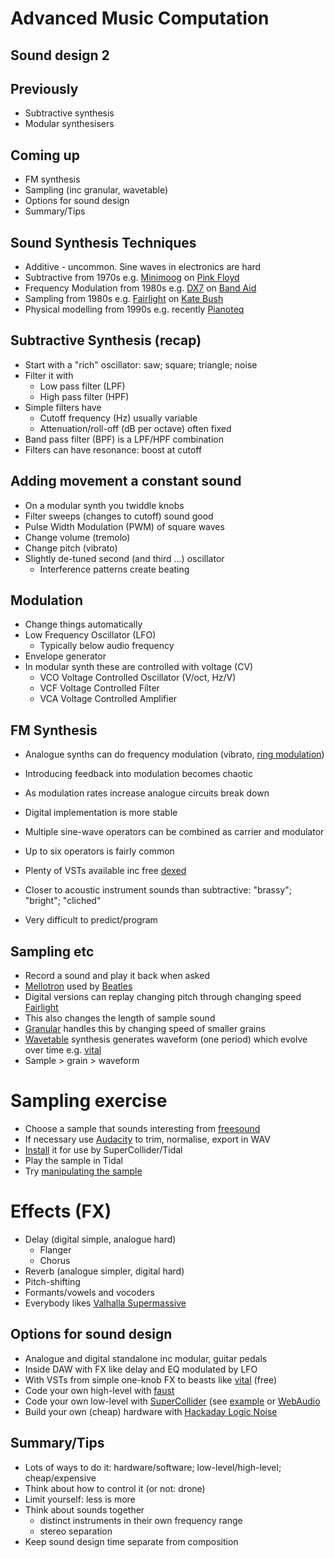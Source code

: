 # Advanced Music Computation

## Sound design 2


## Previously

- Subtractive synthesis
- Modular synthesisers


## Coming up

- FM synthesis
- Sampling (inc granular, wavetable)
- Options for sound design
- Summary/Tips


## Sound Synthesis Techniques

- Additive - uncommon. Sine waves in electronics are hard
- Subtractive from 1970s e.g. [Minimoog](https://en.wikipedia.org/wiki/Minimoog) on [Pink Floyd](https://youtu.be/cWGE9Gi0bB0?si=5gvQkYuXl9wAKySN)
- Frequency Modulation from 1980s e.g. [DX7](https://en.wikipedia.org/wiki/Yamaha_DX7) on [Band Aid](https://youtu.be/bmj7KlIut1w?si=iGlbCDPS_-oKRAtp)
- Sampling from 1980s e.g. [Fairlight](https://en.wikipedia.org/wiki/Fairlight_CMI) on [Kate Bush](https://youtu.be/wp43OdtAAkM?si=bsbmOVkhrkL96T_w)
- Physical modelling from 1990s e.g. recently [Pianoteq](https://www.modartt.com/pianoteq_overview)


## Subtractive Synthesis (recap)

- Start with a "rich" oscillator: saw; square; triangle; noise
- Filter it with
  - Low pass filter (LPF)
  - High pass filter (HPF)
- Simple filters have
  - Cutoff frequency (Hz) usually variable
  - Attenuation/roll-off (dB per octave) often fixed
- Band pass filter (BPF) is a LPF/HPF combination
- Filters can have resonance: boost at cutoff


## Adding movement a constant sound

- On a modular synth you twiddle knobs 
- Filter sweeps (changes to cutoff) sound good
- Pulse Width Modulation (PWM) of square waves
- Change volume (tremolo)
- Change pitch (vibrato)
- Slightly de-tuned second (and third ...) oscillator
  - Interference patterns create beating


## Modulation

- Change things automatically
- Low Frequency Oscillator (LFO)
  - Typically below audio frequency
- Envelope generator
- In modular synth these are controlled with voltage (CV)
  - VCO Voltage Controlled Oscillator (V/oct, Hz/V)
  - VCF Voltage Controlled Filter
  - VCA Voltage Controlled Amplifier

## FM Synthesis

- Analogue synths can do frequency modulation (vibrato, [ring modulation](https://en.wikipedia.org/wiki/Ring_modulation))
- Introducing feedback into modulation becomes chaotic
- As modulation rates increase analogue circuits break down
- Digital implementation is more stable


- Multiple sine-wave operators can be combined as carrier and modulator
- Up to six operators is fairly common
- Plenty of VSTs available inc free [dexed](https://www.kvraudio.com/product/dexed-by-digital-suburban)
- Closer to acoustic instrument sounds than subtractive: "brassy"; "bright"; "cliched"
- Very difficult to predict/program


## Sampling etc

- Record a sound and play it back when asked
- [Mellotron](https://en.wikipedia.org/wiki/Mellotron) used by [Beatles](https://en.wikipedia.org/wiki/Strawberry_Fields_Forever)
- Digital versions can replay changing pitch through changing speed [Fairlight](https://en.wikipedia.org/wiki/Fairlight_CMI)
- This also changes the length of sample sound
- [Granular](https://en.wikipedia.org/wiki/Granular_synthesis) handles this by changing speed of smaller grains
- [Wavetable](https://en.wikipedia.org/wiki/Wavetable_synthesis) synthesis generates waveform (one period) which evolve over time e.g. [vital](https://vital.audio/)
- Sample > grain > waveform


# Sampling exercise

- Choose a sample that sounds interesting from [freesound](https://freesound.org/)
- If necessary use [Audacity](https://www.audacityteam.org/) to trim, normalise, export in WAV
- [Install](https://tidalcycles.org/docs/configuration/AudioSamples/audiosamples/) it for use by SuperCollider/Tidal
- Play the sample in Tidal
- Try [manipulating the sample](https://tidalcycles.org/docs/reference/workshop/#manipulating-samples)

# Effects (FX)

- Delay (digital simple, analogue hard)
  - Flanger
  - Chorus
- Reverb (analogue simpler, digital hard)
- Pitch-shifting
- Formants/vowels and vocoders
- Everybody likes [Valhalla Supermassive](https://valhalladsp.com/shop/reverb/valhalla-supermassive/)


## Options for sound design

- Analogue and digital standalone inc modular, guitar pedals
- Inside DAW with FX like delay and EQ modulated by LFO
- With VSTs from simple one-knob FX to beasts like [vital](https://vital.audio/) (free)
- Code your own high-level with [faust](https://faust.grame.fr/)
- Code your own low-level with [SuperCollider](https://supercollider.github.io/) (see [example](./bassdrone.scd) or [WebAudio](https://developer.mozilla.org/en-US/docs/Web/API/Web_Audio_API)
- Build your own (cheap) hardware with [Hackaday Logic Noise](https://hackaday.com/tag/logic-noise/)


## Summary/Tips

- Lots of ways to do it: hardware/software; low-level/high-level; cheap/expensive
- Think about how to control it (or not: drone)
- Limit yourself: less is more
- Think about sounds together
  - distinct instruments in their own frequency range
  - stereo separation
- Keep sound design time separate from composition